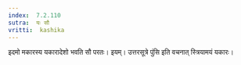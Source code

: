 ```yaml
---
index:  7.2.110
sutra:  यः सौ
vritti:  kashika 
---
```


इदमो मकारस्य यकारादेशो भवति सौ परतः। इयम्। उत्तरसूत्रे पुंसि इति वचनात् स्त्रियामयं यकारः।

